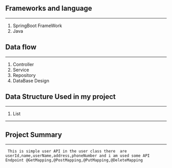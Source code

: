 ## Frameworks and language
---
1. SpringBoot FrameWork
1. Java

## Data flow
----
1. Controller
1. Service
1. Repository
1. DataBase Design
## Data Structure Used in my project
----
1. List

---
## Project Summary
----
` This is simple user API in the user class there 
are userId,name,userName,address,phoneNumber and i am used some API Endpoint @GetMapping,@PostMapping,@PutMapping,@DeleteMapping`